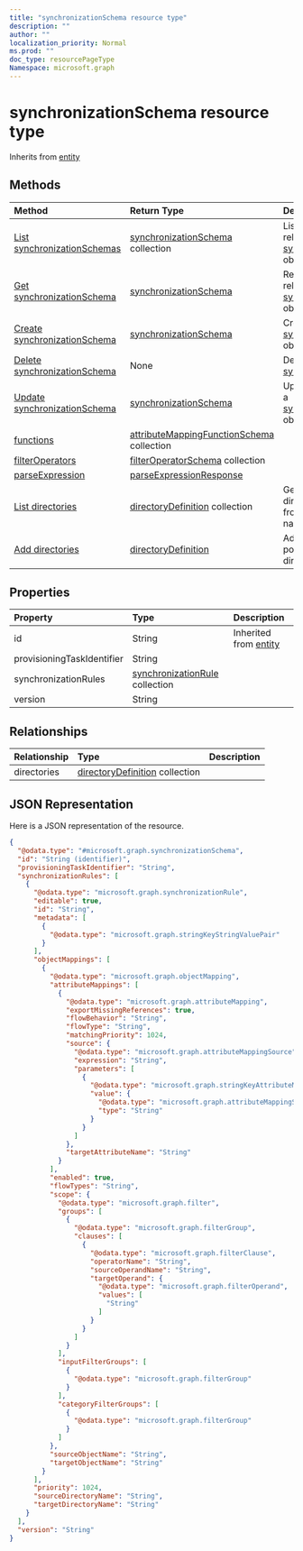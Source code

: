 ```yaml
---
title: "synchronizationSchema resource type"
description: ""
author: ""
localization_priority: Normal
ms.prod: ""
doc_type: resourcePageType
Namespace: microsoft.graph
---
```



# synchronizationSchema resource type




Inherits from [entity](../resources/entity.md)

## Methods
|Method|Return Type|Description|
|:---|:---|:---|
|[List synchronizationSchemas](../api/synchronizationschema-list.md)|[synchronizationSchema](../resources/synchronizationSchema.md) collection|List properties and relationships of the [synchronizationSchema](../resources/synchronizationschema.md) objects.|
|[Get synchronizationSchema](../api/synchronizationschema-get.md)|[synchronizationSchema](../resources/synchronizationSchema.md)|Read properties and relationships of the [synchronizationSchema](../resources/synchronizationschema.md) object.|
|[Create synchronizationSchema](../api/synchronizationschema-create.md)|[synchronizationSchema](../resources/synchronizationSchema.md)|Create a new [synchronizationSchema](../resources/synchronizationschema.md) object.|
|[Delete synchronizationSchema](../api/synchronizationschema-delete.md)|None|Deletes a [synchronizationSchema](../resources/synchronizationschema.md).|
|[Update synchronizationSchema](../api/synchronizationschema-update.md)|[synchronizationSchema](../resources/synchronizationSchema.md)|Update the properties of a [synchronizationSchema](../resources/synchronizationschema.md) object.|
|[functions](../api/synchronizationschema-functions.md)|[attributeMappingFunctionSchema](../resources/attributeMappingFunctionSchema.md) collection||
|[filterOperators](../api/synchronizationschema-filteroperators.md)|[filterOperatorSchema](../resources/filterOperatorSchema.md) collection||
|[parseExpression](../api/synchronizationschema-parseexpression.md)|[parseExpressionResponse](../resources/parseExpressionResponse.md)||
|[List directories](../api/synchronizationschema-list-directories.md)|[directoryDefinition](../resources/directoryDefinition.md) collection|Get the directoryDefinitions from the directories navigation property.|
|[Add directories](../api/synchronizationschema-post-directories.md)|[directoryDefinition](../resources/directoryDefinition.md)|Add directories by posting to the directories collection.|

## Properties
|Property|Type|Description|
|:---|:---|:---|
|id|String| Inherited from [entity](../resources/entity.md)|
|provisioningTaskIdentifier|String||
|synchronizationRules|[synchronizationRule](../resources/synchronizationRule.md) collection||
|version|String||

## Relationships
|Relationship|Type|Description|
|:---|:---|:---|
|directories|[directoryDefinition](../resources/directoryDefinition.md) collection||

## JSON Representation
Here is a JSON representation of the resource.
<!-- {
  "blockType": "resource",
  "keyProperty": "id",
  "@odata.type": "microsoft.graph.synchronizationSchema",
  "baseType": "microsoft.graph.entity",
  "openType": false
}
-->
``` json
{
  "@odata.type": "#microsoft.graph.synchronizationSchema",
  "id": "String (identifier)",
  "provisioningTaskIdentifier": "String",
  "synchronizationRules": [
    {
      "@odata.type": "microsoft.graph.synchronizationRule",
      "editable": true,
      "id": "String",
      "metadata": [
        {
          "@odata.type": "microsoft.graph.stringKeyStringValuePair"
        }
      ],
      "objectMappings": [
        {
          "@odata.type": "microsoft.graph.objectMapping",
          "attributeMappings": [
            {
              "@odata.type": "microsoft.graph.attributeMapping",
              "exportMissingReferences": true,
              "flowBehavior": "String",
              "flowType": "String",
              "matchingPriority": 1024,
              "source": {
                "@odata.type": "microsoft.graph.attributeMappingSource",
                "expression": "String",
                "parameters": [
                  {
                    "@odata.type": "microsoft.graph.stringKeyAttributeMappingSourceValuePair",
                    "value": {
                      "@odata.type": "microsoft.graph.attributeMappingSource",
                      "type": "String"
                    }
                  }
                ]
              },
              "targetAttributeName": "String"
            }
          ],
          "enabled": true,
          "flowTypes": "String",
          "scope": {
            "@odata.type": "microsoft.graph.filter",
            "groups": [
              {
                "@odata.type": "microsoft.graph.filterGroup",
                "clauses": [
                  {
                    "@odata.type": "microsoft.graph.filterClause",
                    "operatorName": "String",
                    "sourceOperandName": "String",
                    "targetOperand": {
                      "@odata.type": "microsoft.graph.filterOperand",
                      "values": [
                        "String"
                      ]
                    }
                  }
                ]
              }
            ],
            "inputFilterGroups": [
              {
                "@odata.type": "microsoft.graph.filterGroup"
              }
            ],
            "categoryFilterGroups": [
              {
                "@odata.type": "microsoft.graph.filterGroup"
              }
            ]
          },
          "sourceObjectName": "String",
          "targetObjectName": "String"
        }
      ],
      "priority": 1024,
      "sourceDirectoryName": "String",
      "targetDirectoryName": "String"
    }
  ],
  "version": "String"
}
```

